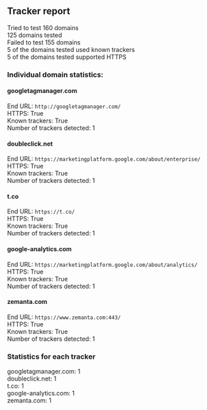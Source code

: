## Tracker report
Tried to test 160 domains<br>
125 domains tested <br>
Failed to test 155 domains <br>
5 of the domains tested used known trackers <br>
5 of the domains tested supported HTTPS <br>


### Individual domain statistics: 


#### googletagmanager.com
End URL: `http://googletagmanager.com/` <br>
HTTPS: True <br>
Known trackers: True <br>
Number of trackers detected: 1 <br>


#### doubleclick.net
End URL: `https://marketingplatform.google.com/about/enterprise/` <br>
HTTPS: True <br>
Known trackers: True <br>
Number of trackers detected: 1 <br>


#### t.co
End URL: `https://t.co/` <br>
HTTPS: True <br>
Known trackers: True <br>
Number of trackers detected: 1 <br>


#### google-analytics.com
End URL: `https://marketingplatform.google.com/about/analytics/` <br>
HTTPS: True <br>
Known trackers: True <br>
Number of trackers detected: 1 <br>


#### zemanta.com
End URL: `https://www.zemanta.com:443/` <br>
HTTPS: True <br>
Known trackers: True <br>
Number of trackers detected: 1 <br>
### Statistics for each tracker
googletagmanager.com: 1<br>
doubleclick.net: 1<br>
t.co: 1<br>
google-analytics.com: 1<br>
zemanta.com: 1<br>
